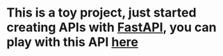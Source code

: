 # This is a toy project, just started creating APIs with [FastAPI](https://fastapi.tiangolo.com), you can play with this API [here](https://q8eaa4.deta.dev/docs)
